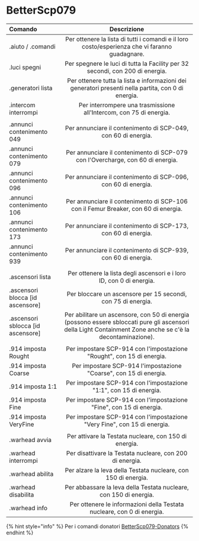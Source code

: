 # BetterScp079

| Comando | Descrizione |
| :--- | :---: |
| .aiuto / .comandi | Per ottenere la lista di tutti i comandi e il loro costo/esperienza che vi faranno guadagnare. |
| .luci spegni | Per spegnere le luci di tutta la Facility per 32 secondi, con 200 di energia. |
| .generatori lista | Per ottenere tutta la lista e informazioni dei generatori presenti nella partita, con 0 di energia. |
| .intercom interrompi | Per interrompere una trasmissione all'Intercom, con 75 di energia. |
|  |  |
| .annunci contenimento 049 | Per annunciare il contenimento di SCP-049, con 60 di energia. |
| .annunci contenimento 079 | Per annunciare il contenimento di SCP-079 con l'Overcharge, con 60 di energia. |
| .annunci contenimento 096 | Per annunciare il contenimento di SCP-096, con 60 di energia. |
| .annunci contenimento 106 | Per annunciare il contenimento di SCP-106 con il Femur Breaker, con 60 di energia. |
| .annunci contenimento 173 | Per annunciare il contenimento di SCP-173, con 60 di energia. |
| .annunci contenimento 939 | Per annunciare il contenimento di SCP-939, con 60 di energia. |
|  |  |
| .ascensori lista | Per ottenere la lista degli ascensori e i loro ID, con 0 di energia. |
| .ascensori blocca \[id ascensore\] | Per bloccare un ascensore per 15 secondi, con 75 di energia. |
| .ascensori sblocca \[id ascensore\] | Per abilitare un ascensore, con 50 di energia \(possono essere sbloccati pure gli ascensori della Light Containment Zone anche se c'è la decontaminazione\). |
|  |  |
| .914 imposta Rought | Per impostare SCP-914 con l'impostazione "Rought", con 15 di energia. |
| .914 imposta Coarse | Per impostare SCP-914 l'impostazione "Coarse", con 15 di energia. |
| .914 imposta 1:1 | Per impostare SCP-914 con l'impostazione "1:1", con 15 di energia. |
| .914 imposta Fine | Per impostare SCP-914 con l'impostazione "Fine", con 15 di energia. |
| .914 imposta VeryFine | Per impostare SCP-914 con l'impostazione "Very Fine", con 15 di energia. |
|  |  |
| .warhead avvia | Per attivare la Testata nucleare, con 150 di energia. |
| .warhead interrompi | Per disattivare la Testata nucleare, con 200 di energia. |
| .warhead abilita | Per alzare la leva della Testata nucleare, con 150 di energia. |
| .warhead disabilita | Per abbassare la leva della Testata nucleare, con 150 di energia. |
| .warhead info | Per ottenere le informazioni della Testata nucleare, con 0 di energia. |

{% hint style="info" %}
Per i comandi donatori [BetterScp079-Donators](betterscp079-donators.md)
{% endhint %}

